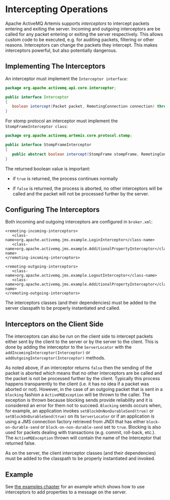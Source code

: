 # Intercepting Operations

Apache ActiveMQ Artemis supports *interceptors* to intercept packets entering and
exiting the server. Incoming and outgoing interceptors are be called for
any packet entering or exiting the server respectively. This allows
custom code to be executed, e.g. for auditing packets, filtering or
other reasons. Interceptors can change the packets they intercept. This
makes interceptors powerful, but also potentially dangerous.

## Implementing The Interceptors

An interceptor must implement the `Interceptor interface`:

``` java
package org.apache.activemq.api.core.interceptor;

public interface Interceptor
{
   boolean intercept(Packet packet, RemotingConnection connection) throws ActiveMQException;
}
```

For stomp protocol an interceptor must implement the `StompFrameInterceptor class`:

``` java
package org.apache.activemq.artemis.core.protocol.stomp;

public interface StompFrameInterceptor
{
   public abstract boolean intercept(StompFrame stompFrame, RemotingConnection connection);
}
```

The returned boolean value is important:

-   if `true` is returned, the process continues normally

-   if `false` is returned, the process is aborted, no other
    interceptors will be called and the packet will not be processed
    further by the server.

## Configuring The Interceptors

Both incoming and outgoing interceptors are configured in
`broker.xml`:

    <remoting-incoming-interceptors>
       <class-name>org.apache.activemq.jms.example.LoginInterceptor</class-name>
       <class-name>org.apache.activemq.jms.example.AdditionalPropertyInterceptor</class-name>
    </remoting-incoming-interceptors>

    <remoting-outgoing-interceptors>
       <class-name>org.apache.activemq.jms.example.LogoutInterceptor</class-name>
       <class-name>org.apache.activemq.jms.example.AdditionalPropertyInterceptor</class-name>
    </remoting-outgoing-interceptors>

The interceptors classes (and their dependencies) must be added to the
server classpath to be properly instantiated and called.

## Interceptors on the Client Side

The interceptors can also be run on the client side to intercept packets
either sent by the client to the server or by the server to the client.
This is done by adding the interceptor to the `ServerLocator` with the
`addIncomingInterceptor(Interceptor)` or
`addOutgoingInterceptor(Interceptor)` methods.

As noted above, if an interceptor returns `false` then the sending of
the packet is aborted which means that no other interceptors are be
called and the packet is not be processed further by the client.
Typically this process happens transparently to the client (i.e. it has
no idea if a packet was aborted or not). However, in the case of an
outgoing packet that is sent in a `blocking` fashion a
`ActiveMQException` will be thrown to the caller. The exception is
thrown because blocking sends provide reliability and it is considered
an error for them not to succeed. `Blocking` sends occurs when, for
example, an application invokes `setBlockOnNonDurableSend(true)` or
`setBlockOnDurableSend(true)` on its `ServerLocator` or if an
application is using a JMS connection factory retrieved from JNDI that
has either `block-on-durable-send` or `block-on-non-durable-send` set to
`true`. Blocking is also used for packets dealing with transactions
(e.g. commit, roll-back, etc.). The `ActiveMQException` thrown will
contain the name of the interceptor that returned false.

As on the server, the client interceptor classes (and their
dependencies) must be added to the classpath to be properly instantiated
and invoked.

## Example

See [the examples chapter](examples.md) for an example which shows how to use interceptors to add
properties to a message on the server.
